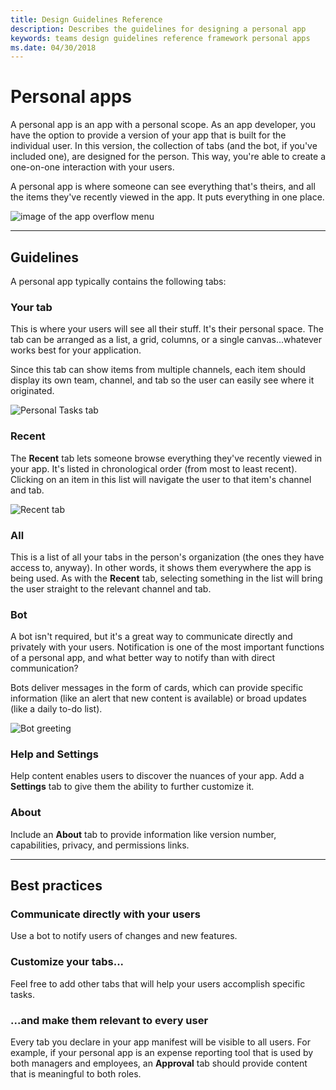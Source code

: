 ```yaml
---
title: Design Guidelines Reference
description: Describes the guidelines for designing a personal app
keywords: teams design guidelines reference framework personal apps
ms.date: 04/30/2018
--- 
```

# Personal apps

A personal app is an app with a personal scope. As an app developer, you have the option to provide a version of your app that is built for the individual user. In this version, the collection of tabs (and the bot, if you've included one), are designed for the person. This way, you're able to create a one-on-one interaction with your users. 

A personal app is where someone can see everything that's theirs, and all the items they've recently viewed in the app. It puts everything in one place. 

![image of the app overflow menu](~/assets/images/Personal-apps-App-flyout.png)

---

## Guidelines

A personal app typically contains the following tabs:

### Your tab

This is where your users will see all their stuff. It's their personal space. The tab can be arranged as a list, a grid, columns, or a single canvas...whatever works best for your application. 

Since this tab can show items from multiple channels, each item should display its own team, channel, and tab so the user can easily see where it originated. 

![Personal Tasks tab](~/assets/images/Personal-apps-MY-tab.png)

### Recent

The **Recent** tab lets someone browse everything they've recently viewed in your app. It's listed in chronological order (from most to least recent). Clicking on an item in this list will navigate the user to that item's channel and tab.

![Recent tab](~/assets/images/Personal-apps-Recent-tab.png)

### All

This is a list of all your tabs in the person's organization (the ones they have access to, anyway). In other words, it shows them everywhere the app is being used. As with the **Recent** tab, selecting something in the list will bring the user straight to the relevant channel and tab.

### Bot

A bot isn't required, but it's a great way to communicate directly and privately with your users. Notification is one of the most important functions of a personal app, and what better way to notify than with direct communication?

Bots deliver messages in the form of cards, which can provide specific information (like an alert that new content is available) or broad updates (like a daily to-do list).

![Bot greeting](~/assets/images/Personal-apps-Bot.png)

### Help and Settings

Help content enables users to discover the nuances of your app. Add a **Settings** tab to give them the ability to further customize it.

### About

Include an **About** tab to provide information like version number, capabilities, privacy, and permissions links.

---

## Best practices

### Communicate directly with your users

Use a bot to notify users of changes and new features.

### Customize your tabs...

Feel free to add other tabs that will help your users accomplish specific tasks.

### ...and make them relevant to every user

Every tab you declare in your app manifest will be visible to all users. For example, if your personal app is an expense reporting tool that is used by both managers and employees, an **Approval** tab should provide content that is meaningful to both roles.
